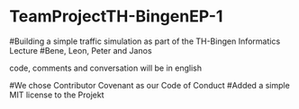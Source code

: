 # TeamProjectTH-BingenEP-1

#Building a simple traffic simulation as part of the TH-Bingen Informatics Lecture
#Bene, Leon, Peter and Janos

code, comments and conversation will be in english

#We chose Contributor Covenant as our Code of Conduct
#Added a simple MIT license to the Projekt 

